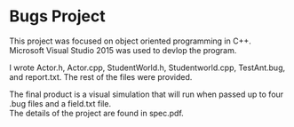 # Bugs Project

This project was focused on object oriented programming in C++. <br />
Microsoft Visual Studio 2015 was used to devlop the program.

I wrote Actor.h, Actor.cpp, StudentWorld.h, Studentworld.cpp, TestAnt.bug, and report.txt.
The rest of the files were provided.

The final product is a visual simulation that will run when passed up to four .bug files and a field.txt file. <br />
The details of the project are found in spec.pdf.
